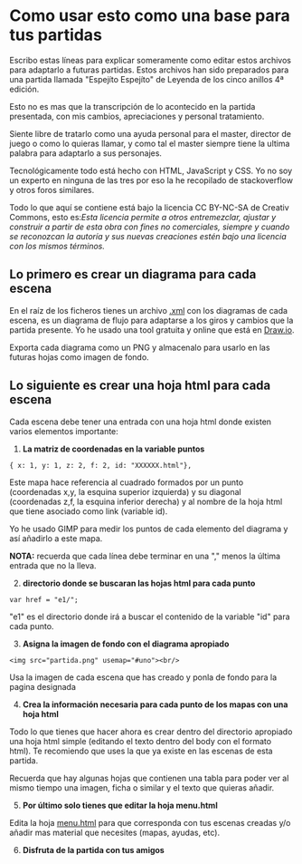 # Como usar esto como una base para tus partidas

Escribo estas líneas para explicar someramente como editar estos archivos para adaptarlo a futuras partidas. Estos archivos han sido preparados para una partida llamada "Espejíto Espejíto" de Leyenda de los cinco anillos 4ª edición.

Esto no es mas que la transcripción de lo acontecido en la partida presentada, con mis cambios, apreciaciones y personal tratamiento.

Siente libre de tratarlo como una ayuda personal para el master, director de juego o como lo quieras llamar,  y como tal el  master siempre tiene la ultima palabra para adaptarlo a sus personajes.

Tecnológicamente todo está hecho con HTML, JavaScript y CSS. Yo no soy un experto en ninguna de las tres por eso la he recopilado de stackoverflow y otros foros similares.

Todo lo que aquí se contiene está bajo la licencia CC BY-NC-SA de Creativ Commons, esto es:*Esta licencia permite a otros entremezclar, ajustar y construir a partir de esta obra con fines no comerciales, siempre y cuando se reconozcan la autoría y sus nuevas creaciones estén bajo una licencia con los mismos términos.*

## Lo primero es crear un diagrama para cada escena

En el raíz de los ficheros tienes un archivo [.xml](./Espejito-espejito.xml) con los diagramas de cada escena, es un diagrama de flujo para adaptarse a los giros y cambios que la partida presente. Yo he usado una tool gratuita y online que está en [Draw.io](https://www.draw.io/).

Exporta cada diagrama como un PNG y almacenalo para usarlo en las futuras hojas como imagen de fondo.

## Lo siguiente es crear una hoja html para cada escena

Cada escena debe tener una entrada con una hoja html donde existen varios elementos importante:

1. **La matriz de coordenadas en la variable puntos**
```
{ x: 1, y: 1, z: 2, f: 2, id: "XXXXXX.html"},
```
Este mapa hace referencia al cuadrado formados por un punto (coordenadas x,y, la esquina superior izquierda) y su diagonal (coordenadas z,f, la esquina inferior derecha) y al nombre de la hoja html que tiene asociado como link (variable id).

Yo he usado GIMP para medir los puntos de cada elemento del diagrama y así añadirlo a este mapa.

**NOTA:** recuerda que cada línea debe terminar en una "," menos la última entrada que no la lleva.

2. **directorio donde se buscaran las hojas html para cada punto**
```
var href = "e1/";
```
"e1" es el directorio donde irá a buscar el contenido de la variable "id" para cada punto.

3. **Asigna la imagen de fondo con el diagrama apropiado**
```
<img src="partida.png" usemap="#uno"><br/>
```
Usa la imagen de cada escena que has creado y ponla de fondo para la pagina designada

4. **Crea la información necesaria para cada punto de los mapas con una hoja html**

Todo lo que tienes que hacer ahora es crear dentro del directorio apropiado una hoja html simple (editando el texto dentro del body con el formato html). Te recomiendo que uses la que ya existe en las escenas de esta partida.

Recuerda que hay algunas hojas que contienen una tabla para poder ver al mismo tiempo una imagen, ficha o similar y el texto que quieras añadir.

5. **Por último solo tienes que editar la hoja menu.html**

Edita la hoja [menu.html](./menu.html) para que corresponda con tus escenas creadas y/o añadir mas material que necesites (mapas, ayudas, etc).

6. **Disfruta de la partida con tus amigos**
